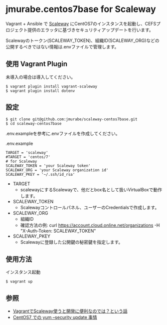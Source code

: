 # jmurabe.centos7base for Scaleway
Vagrant + Ansible で [Scaleway](https://www.scaleway.com/") にCentOS7のインスタンスを起動し、CEFSプロジェクト提供のエラッタに基づきセキュリティアップデートを行います。

Scalewayのトークン(SCALEWAY_TOKEN)、組織ID(SCALEWAY_ORG)などの公開するべきではない情報は.envファイルで管理します。


## 使用 Vagrant Plugin
未導入の場合は導入してください。

```
$ vagrant plugin install vagrant-scaleway
$ vagrant plugin install dotenv
```

## 設定
```
$ git clone git@github.com:jmurabe/scaleway-centos7base.git
$ cd scaleway-centos7base
```

.env.exampleを参考に.envファイルを作成してください。

.env.example

```
TARGET = 'scaleway'
#TARGET = 'centos/7'
# for Scaleway
SCALEWAY_TOKEN = 'your Scaleway token'
SCALEWAY_ORG = 'your Scaleway organization id'
SCALEWAY_PKEY = '~/.ssh/id_rsa'

```

- TARGET
	- scalewayにするScalewayで、他だとbox名として扱いVirtualBoxで動作します。
- SCALEWAY_TOKEN
    -  Scalewayコントロールパネル、ユーザーのCredentialsで作成します。
- SCALEWAY_ORG
	- 組織ID
	- 確認方法の例: curl https://account.cloud.online.net/organizations -H "X-Auth-Token: SCALEWAY_TOKEN"
- SCALEWAY_PKEY
	- Scalewayに登録した公開鍵の秘密鍵を指定します。

## 使用方法

インスタンス起動

```
$ vagrant up
```

## 参照
- [VagrantでScaleway使うと開発に便利なのでは？という話](http://www.lancard.com/blog/2017/09/08/vagrant%E3%81%A7scaleway%E4%BD%BF%E3%81%86%E3%81%A8%E9%96%8B%E7%99%BA%E3%81%AB%E4%BE%BF%E5%88%A9%E3%81%AA%E3%81%AE%E3%81%A7%E3%81%AF%EF%BC%9F%E3%81%A8%E3%81%84%E3%81%86%E8%A9%B1/)
- [CentOS7 での yum –security update 事情](http://www.lancard.com/blog/2017/09/15/centos7-%e3%81%a7%e3%81%ae-yum-security-update-%e4%ba%8b%e6%83%85/)
